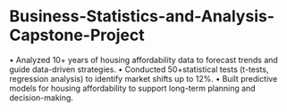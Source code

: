 # Business-Statistics-and-Analysis-Capstone-Project
•  Analyzed 10+ years of housing affordability data to forecast trends and guide data-driven strategies.
• Conducted 50+statistical tests (t-tests, regression analysis) to identify market shifts up to 12%.
• Built predictive models for housing affordability to support long-term planning and decision-making.
